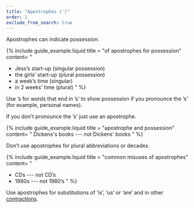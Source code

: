 ```yaml
---
title: "Apostrophes (')"
order: 2
exclude_from_search: true
---
```


Apostrophes can indicate possession.

{% include guide_example.liquid
  title = "of apostrophes for possession"
  content= "
- Jess’s start-up (singular possession)
- the girls’ start-up (plural possession)
- a week’s time (singular)
- in 2 weeks’ time (plural)
"
%}

Use &#8217;s for words that end in &#8217;s&#8217; to show possession if you pronounce the &#8217;s&#8217; (for example, personal names).

If you don't pronounce the &#8217;s&#8217; just use an apostrophe.

{% include guide_example.liquid
  title = "apostrophe and possession"
  content= "
Dickens's books --- not Dickens' books
"
%}

Don’t use apostrophes for plural abbreviations or decades.

{% include guide_example.liquid
  title = "common misuses of apostrophes"
  content= "
- CDs --- not CD’s
- 1980s --- not 1980’s
"
%}

Use apostrophes for substitutions of ‘is’, ‘us’ or ‘are’ and in other [contractions](#contractions).

